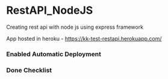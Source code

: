 # RestAPI_NodeJS

Creating rest api with node js using express framework

App hosted in heroku - https://kk-test-restapi.herokuapp.com/

### Enabled Automatic Deployment

### Done Checklist

 <!-- Created server file and added route for order , product
 Added MongoDb and data stored in DB
 Create product,get particular product,get all product,delete particular product
 Create Order,get particular order and get all order ,delete particular order
 Added Upload Image params in product, updated config using multer -->